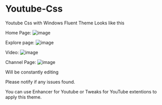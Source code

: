 # Youtube-Css
Youtube Css with Windows Fluent Theme
Looks like this

Home Page:
 ![image](https://user-images.githubusercontent.com/47000780/165353523-8193050f-b209-4a46-9440-1c4fc81732cb.png)

Explore page:
 ![image](https://user-images.githubusercontent.com/47000780/165353147-339ae0da-10a9-4961-a106-348b6a0e50f9.png)

Video:
 ![image](https://user-images.githubusercontent.com/47000780/165353416-3bfc0542-4a86-49fe-a400-1ddc96e371d0.png)

Channel Page:
 ![image](https://user-images.githubusercontent.com/47000780/165353648-451546cc-6f8a-447b-ab71-14cbf52702b4.png)

Will be constantly editing 

Please notify if any issues found.

You can use Enhancer for Youtube or Tweaks for YouTube extentions to apply this theme.
